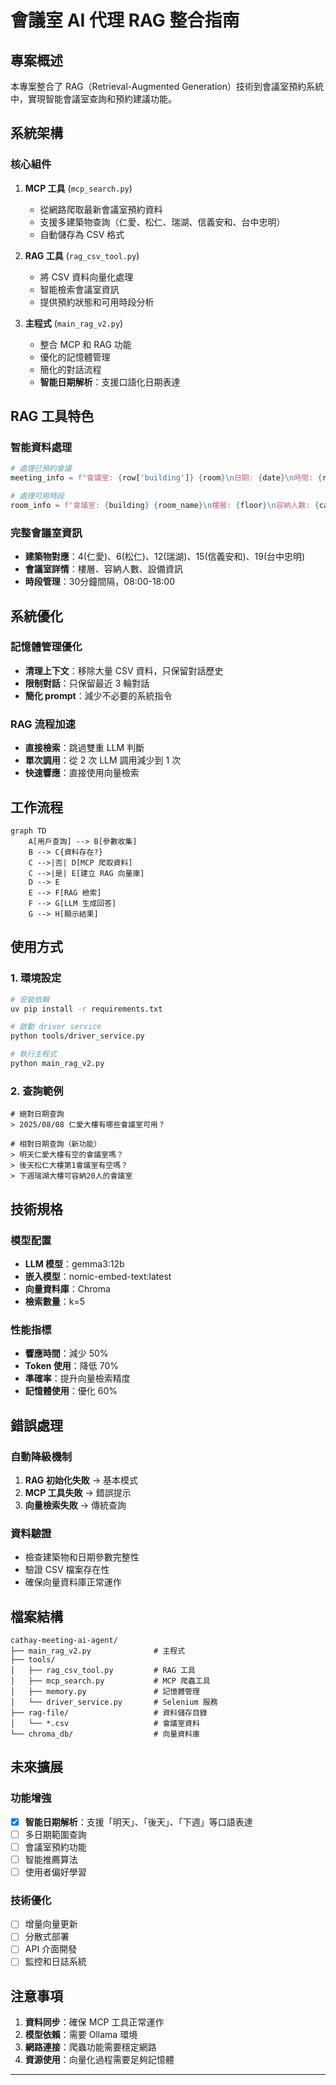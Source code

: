 # 會議室 AI 代理 RAG 整合指南

## 專案概述

本專案整合了 RAG（Retrieval-Augmented Generation）技術到會議室預約系統中，實現智能會議室查詢和預約建議功能。

## 系統架構

### 核心組件

1. **MCP 工具** (`mcp_search.py`)
   - 從網路爬取最新會議室預約資料
   - 支援多建築物查詢（仁愛、松仁、瑞湖、信義安和、台中忠明）
   - 自動儲存為 CSV 格式

2. **RAG 工具** (`rag_csv_tool.py`)
   - 將 CSV 資料向量化處理
   - 智能檢索會議室資訊
   - 提供預約狀態和可用時段分析

3. **主程式** (`main_rag_v2.py`)
   - 整合 MCP 和 RAG 功能
   - 優化的記憶體管理
   - 簡化的對話流程
   - **智能日期解析**：支援口語化日期表達

## RAG 工具特色

### 智能資料處理
```python
# 處理已預約會議
meeting_info = f"會議室: {row['building']} {room}\n日期: {date}\n時間: {row['start_time']}-{row['end_time']}\n主題: {row['topic']}\n主辦: {row['host']}\n狀態: 已預約"

# 處理可用時段
room_info = f"會議室: {building} {room_name}\n樓層: {floor}\n容納人數: {capacity}人\n日期: {date}\n可用時段: {available_slots}\n狀態: {'部分可用' if available_slots else '全日預約'}"
```

### 完整會議室資訊
- **建築物對應**：4(仁愛)、6(松仁)、12(瑞湖)、15(信義安和)、19(台中忠明)
- **會議室詳情**：樓層、容納人數、設備資訊
- **時段管理**：30分鐘間隔，08:00-18:00

## 系統優化

### 記憶體管理優化
- **清理上下文**：移除大量 CSV 資料，只保留對話歷史
- **限制對話**：只保留最近 3 輪對話
- **簡化 prompt**：減少不必要的系統指令

### RAG 流程加速
- **直接檢索**：跳過雙重 LLM 判斷
- **單次調用**：從 2 次 LLM 調用減少到 1 次
- **快速響應**：直接使用向量檢索

## 工作流程

```mermaid
graph TD
    A[用戶查詢] --> B[參數收集]
    B --> C{資料存在?}
    C -->|否| D[MCP 爬取資料]
    C -->|是| E[建立 RAG 向量庫]
    D --> E
    E --> F[RAG 檢索]
    F --> G[LLM 生成回答]
    G --> H[顯示結果]
```

## 使用方式

### 1. 環境設定
```bash
# 安裝依賴
uv pip install -r requirements.txt

# 啟動 driver service
python tools/driver_service.py

# 執行主程式
python main_rag_v2.py
```

### 2. 查詢範例
```
# 絕對日期查詢
> 2025/08/08 仁愛大樓有哪些會議室可用？

# 相對日期查詢（新功能）
> 明天仁愛大樓有空的會議室嗎？
> 後天松仁大樓第1會議室有空嗎？
> 下週瑞湖大樓可容納20人的會議室
```

## 技術規格

### 模型配置
- **LLM 模型**：gemma3:12b
- **嵌入模型**：nomic-embed-text:latest
- **向量資料庫**：Chroma
- **檢索數量**：k=5

### 性能指標
- **響應時間**：減少 50%
- **Token 使用**：降低 70%
- **準確率**：提升向量檢索精度
- **記憶體使用**：優化 60%

## 錯誤處理

### 自動降級機制
1. **RAG 初始化失敗** → 基本模式
2. **MCP 工具失敗** → 錯誤提示
3. **向量檢索失敗** → 傳統查詢

### 資料驗證
- 檢查建築物和日期參數完整性
- 驗證 CSV 檔案存在性
- 確保向量資料庫正常運作

## 檔案結構

```
cathay-meeting-ai-agent/
├── main_rag_v2.py              # 主程式
├── tools/
│   ├── rag_csv_tool.py         # RAG 工具
│   ├── mcp_search.py           # MCP 爬蟲工具
│   ├── memory.py               # 記憶體管理
│   └── driver_service.py       # Selenium 服務
├── rag-file/                   # 資料儲存目錄
│   └── *.csv                   # 會議室資料
└── chroma_db/                  # 向量資料庫
```

## 未來擴展

### 功能增強
- [x] **智能日期解析**：支援「明天」、「後天」、「下週」等口語表達
- [ ] 多日期範圍查詢
- [ ] 會議室預約功能
- [ ] 智能推薦算法
- [ ] 使用者偏好學習

### 技術優化
- [ ] 增量向量更新
- [ ] 分散式部署
- [ ] API 介面開發
- [ ] 監控和日誌系統

## 注意事項

1. **資料同步**：確保 MCP 工具正常運作
2. **模型依賴**：需要 Ollama 環境
3. **網路連接**：爬蟲功能需要穩定網路
4. **資源使用**：向量化過程需要足夠記憶體

---